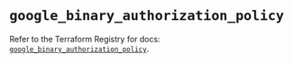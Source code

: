 # `google_binary_authorization_policy`

Refer to the Terraform Registry for docs: [`google_binary_authorization_policy`](https://registry.terraform.io/providers/hashicorp/google/6.7.0/docs/resources/binary_authorization_policy).
